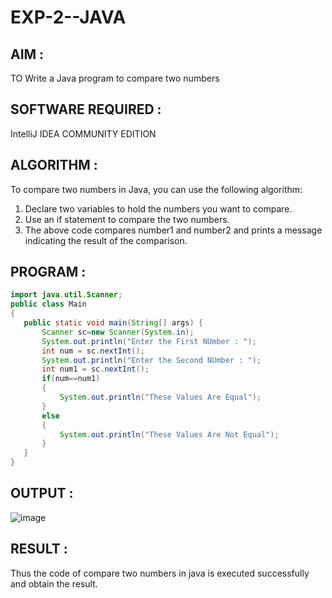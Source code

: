 # EXP-2--JAVA

## AIM :
TO Write a Java program to compare two numbers

## SOFTWARE REQUIRED :
IntelliJ IDEA COMMUNITY EDITION

## ALGORITHM :

To compare two numbers in Java, you can use the following algorithm:

1) Declare two variables to hold the numbers you want to compare.
2) Use an if statement to compare the two numbers.
3) The above code compares number1 and number2 and prints a message indicating the result of the comparison.

## PROGRAM :
```java
import java.util.Scanner;
public class Main
{
   public static void main(String[] args) {
       Scanner sc=new Scanner(System.in);
       System.out.println("Enter the First NUmber : ");
       int num = sc.nextInt();
       System.out.println("Enter the Second NUmber : ");
       int num1 = sc.nextInt();
       if(num==num1)
       {
           System.out.println("These Values Are Equal");
       }
       else
       {
           System.out.println("These Values Are Not Equal");
       }
   }
}
```
## OUTPUT :

![image](https://github.com/Monisha-11/EXP-2---JAVA/assets/93427240/b9a39464-8e85-4293-a106-70c58cb793a5)

## RESULT :

Thus the code of compare two numbers in java is executed successfully and obtain the result.

